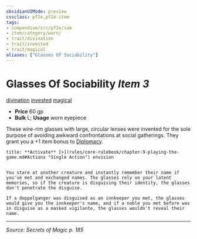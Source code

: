 ```yaml
---
obsidianUIMode: preview
cssclass: pf2e,pf2e-item
tags:
- compendium/src/pf2e/som
- item/category/worn/
- trait/divination
- trait/invested
- trait/magical
aliases: ["Glasses Of Sociability"]
---
```

# Glasses Of Sociability *Item 3*  
[divination](divination.md "Divination School Trait")  [invested](invested.md "Invested Item Trait")  [magical](magical.md "Magical Item Trait")  

- **Price** 60 gp
- **Bulk** L; **Usage** worn eyepiece

These wire-rim glasses with large, circular lenses were invented for the sole purpose of avoiding awkward confrontations at social gatherings. They grant you a +1 item bonus to [Diplomacy](skills.md#Diplomacy).

```ad-embed-ability
title: **Activate** [>](rules/core-rulebook/chapter-9-playing-the-game.md#Actions "Single Action") envision


You stare at another creature and instantly remember their name if you've met and exchanged names. The glasses rely on your latent memories, so if the creature is disguising their identity, the glasses don't penetrate the disguise.

If a doppelganger was disguised as an innkeeper you met, the glasses would give you the innkeeper's name, and if a noble you met before was in disguise as a masked vigilante, the glasses wouldn't reveal their name.
```


---
*Source: Secrets of Magic p. 185*